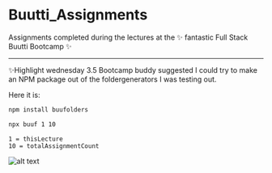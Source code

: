 # Buutti_Assignments

Assignments completed during the lectures at the ✨ fantastic Full Stack Buutti Bootcamp ✨


---
✨Highlight wednesday 3.5
Bootcamp buddy suggested I could try to make an NPM package out of the foldergenerators I was testing out.

Here it is:

```bash
npm install buufolders
````
```bash
npx buuf 1 10
```
```
1 = thisLecture
10 = totalAssignmentCount
```
![alt text](https://raw.githubusercontent.com/opafin/Buutti_Bootcamp_Full_Stack/main/buufolders.png)
